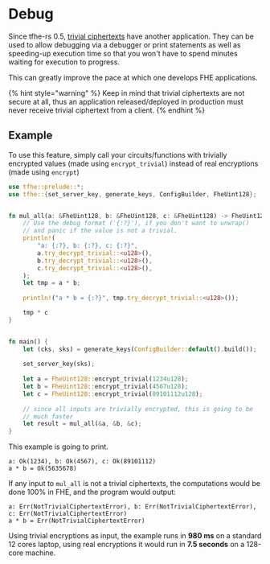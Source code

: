 # Debug

Since tfhe-rs 0.5, [trivial ciphertexts](broken-reference) have another application. They can be used to allow debugging via a debugger or print statements as well as speeding-up execution time so that you won't have to spend minutes waiting for execution to progress.

This can greatly improve the pace at which one develops FHE applications.

{% hint style="warning" %}
Keep in mind that trivial ciphertexts are not secure at all, thus an application released/deployed in production must never receive trivial ciphertext from a client.
{% endhint %}

## Example

To use this feature, simply call your circuits/functions with trivially encrypted values (made using `encrypt_trivial`) instead of real encryptions (made using `encrypt`)

```rust
use tfhe::prelude::*;
use tfhe::{set_server_key, generate_keys, ConfigBuilder, FheUint128};


fn mul_all(a: &FheUint128, b: &FheUint128, c: &FheUint128) -> FheUint128 {
    // Use the debug format ('{:?}'), if you don't want to unwrap()
    // and panic if the value is not a trivial.
    println!(
        "a: {:?}, b: {:?}, c: {:?}", 
        a.try_decrypt_trivial::<u128>(),
        b.try_decrypt_trivial::<u128>(),
        c.try_decrypt_trivial::<u128>(),
    );
    let tmp = a * b;
    
    println!("a * b = {:?}", tmp.try_decrypt_trivial::<u128>());

    tmp * c
}


fn main() {
    let (cks, sks) = generate_keys(ConfigBuilder::default().build());
    
    set_server_key(sks);
    
    let a = FheUint128::encrypt_trivial(1234u128);
    let b = FheUint128::encrypt_trivial(4567u128);
    let c = FheUint128::encrypt_trivial(89101112u128);
    
    // since all inputs are trivially encrypted, this is going to be
    // much faster
    let result = mul_all(&a, &b, &c);
}
```

This example is going to print.

```
a: Ok(1234), b: Ok(4567), c: Ok(89101112)
a * b = Ok(5635678)
```

If any input to `mul_all` is not a trivial ciphertexts, the computations would be done 100% in FHE, and the program would output:

```
a: Err(NotTrivialCiphertextError), b: Err(NotTrivialCiphertextError), c: Err(NotTrivialCiphertextError)
a * b = Err(NotTrivialCiphertextError)
```

Using trivial encryptions as input, the example runs in **980 ms** on a standard 12 cores laptop, using real encryptions it would run in **7.5 seconds** on a 128-core machine.
